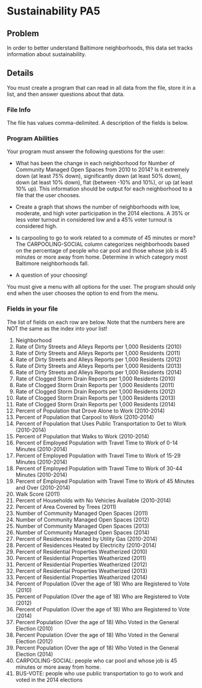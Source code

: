 # Sustainability  PA5

## Problem
In order to better understand Baltimore neighborhoods, this data set tracks information about sustainability. 

## Details
You must create a program that can read in all data from the file, store it in a list, and then answer questions about that data.

### File Info
The file has values comma-delimited. A description of the fields is below.

### Program Abilities
Your program must answer the following questions for the user:
* What has been the change in each neighborhood for Number of Community Managed Open Spaces from 2010 to 2014? Is it extremely down (at least 75% down), significantly down (at least 50% down), down (at least 10% down), flat (between -10% and 10%), or up (at least 10% up). This information should be output for each neighborhood to a file that the user chooses.

* Create a graph that shows the number of neighborhoods with low, moderate, and high voter participation in the 2014 elections. A 35% or less voter turnout in considered low and a 45% voter turnout is considered high.

* Is carpooling to go to work related to a commute of 45 minutes or more? The CARPOOLING-SOCIAL column categorizes neighborhoods based on the percentage of people who car pool and those whose job is 45 minutes or more away from home. Determine in which category most Baltimore neighborhoods fall.

* A question of your choosing!

You must give a menu with all options for the user. The program should only end when the user chooses the option to end from the menu.

### Fields in your file

The list of fields on each row are below. Note that the numbers here are NOT the same as the index into your list!

1. Neighborhood
2. Rate of Dirty Streets and Alleys Reports per 1,000 Residents (2010)
3. Rate of Dirty Streets and Alleys Reports per 1,000 Residents (2011)
4. Rate of Dirty Streets and Alleys Reports per 1,000 Residents (2012)
5. Rate of Dirty Streets and Alleys Reports per 1,000 Residents (2013)
6. Rate of Dirty Streets and Alleys Reports per 1,000 Residents (2014)
7. Rate of Clogged Storm Drain Reports per 1,000 Residents (2010)
8. Rate of Clogged Storm Drain Reports per 1,000 Residents (2011)
9. Rate of Clogged Storm Drain Reports per 1,000 Residents (2012)
10. Rate of Clogged Storm Drain Reports per 1,000 Residents (2013)
11. Rate of Clogged Storm Drain Reports per 1,000 Residents (2014)
12. Percent of Population that Drove Alone to Work (2010-2014)
13. Percent of Population that Carpool to Work (2010-2014)
14. Percent of Population that Uses Public Transportation to Get to Work (2010-2014)
15. Percent of Population that Walks to Work (2010-2014)
16. Percent of Employed Population with Travel Time to Work of 0-14 Minutes (2010-2014)
17. Percent of Employed Population with Travel Time to Work of 15-29 Minutes (2010-2014)
18. Percent of Employed Population with Travel Time to Work of 30-44 Minutes (2010-2014)
19. Percent of Employed Population with Travel Time to Work of 45 Minutes and Over (2010-2014)
20. Walk Score (2011)
21. Percent of Households with No Vehicles Available (2010-2014)
22. Percent of Area Covered by Trees (2011)
23. Number of Community Managed Open Spaces (2011)
24. Number of Community Managed Open Spaces (2012)
25. Number of Community Managed Open Spaces (2013)
26. Number of Community Managed Open Spaces (2014)
27. Percent of Residences Heated by Utility Gas (2010-2014)
28. Percent of Residences Heated by Electricity (2010-2014)
29. Percent of Residential Properties Weatherized (2010)
30. Percent of Residential Properties Weatherized (2011)
31. Percent of Residential Properties Weatherized (2012)
32. Percent of Residential Properties Weatherized (2013)
33. Percent of Residential Properties Weatherized (2014)
34. Percent  of Population (Over the age of 18) Who are Registered to Vote (2010)
35. Percent  of Population (Over the age of 18) Who are Registered to Vote (2012)
36. Percent  of Population (Over the age of 18) Who are Registered to Vote (2014)
37. Percent  Population (Over the age of 18) Who Voted in the General Election (2010)
38. Percent  Population (Over the age of 18) Who Voted in the General Election (2012)
39. Percent  Population (Over the age of 18) Who Voted in the General Election (2014)
40. CARPOOLING-SOCIAL: people who car pool and whose job is 45 minutes or more away from home. 
41. BUS-VOTE: people who use public transportation to go to work and voted in the 2014 elections
